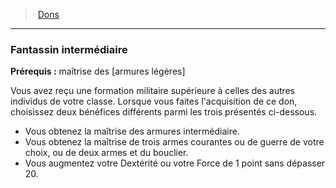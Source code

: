 ﻿---
!FeatItem
Id: feats_hd.md#fantassin-intermédiaire
ParentLink: feats_hd.md#dons
Name: Fantassin intermédiaire
ParentName: Dons
NameLevel: 3
Attributes:
  Name: Fantassin intermédiaire
  Markdown: >+
    ### <!--Name-->Fantassin intermédiaire<!--/Name-->


    **Prérequis :** maîtrise des [armures légères]


    Vous avez reçu une formation militaire supérieure à celles des autres individus de votre classe. Lorsque vous faites l'acquisition de ce don, choisissez deux bénéfices différents parmi les trois présentés ci-dessous.


    * Vous obtenez la maîtrise des armures intermédiaire.

    * Vous obtenez la maîtrise de trois armes courantes ou de guerre de votre choix, ou de deux armes et du bouclier.

    * Vous augmentez votre Dextérité ou votre Force de 1 point sans dépasser 20.

AttributesDictionary: >+
  Name: Fantassin intermédiaire

  Markdown: >+

    ### <!--Name-->Fantassin intermédiaire<!--/Name-->





    **Prérequis :** maîtrise des [armures légères]





    Vous avez reçu une formation militaire supérieure à celles des autres individus de votre classe. Lorsque vous faites l'acquisition de ce don, choisissez deux bénéfices différents parmi les trois présentés ci-dessous.





    * Vous obtenez la maîtrise des armures intermédiaire.



    * Vous obtenez la maîtrise de trois armes courantes ou de guerre de votre choix, ou de deux armes et du bouclier.



    * Vous augmentez votre Dextérité ou votre Force de 1 point sans dépasser 20.



---
> [Dons](hd_feats.md)

---

### Fantassin intermédiaire

**Prérequis :** maîtrise des [armures légères]

Vous avez reçu une formation militaire supérieure à celles des autres individus de votre classe. Lorsque vous faites l'acquisition de ce don, choisissez deux bénéfices différents parmi les trois présentés ci-dessous.

* Vous obtenez la maîtrise des armures intermédiaire.
* Vous obtenez la maîtrise de trois armes courantes ou de guerre de votre choix, ou de deux armes et du bouclier.
* Vous augmentez votre Dextérité ou votre Force de 1 point sans dépasser 20.

